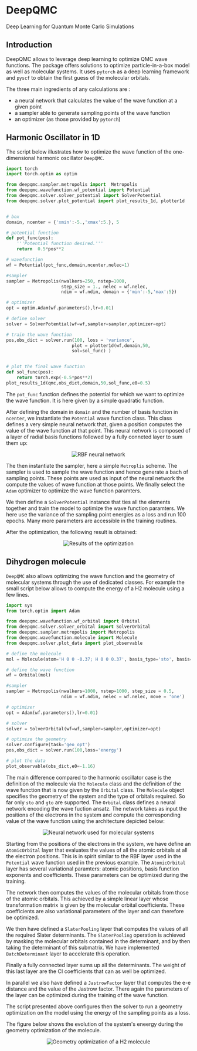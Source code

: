 # DeepQMC

Deep Learning for Quantum Monte Carlo Simulations

## Introduction

DeepQMC allows to leverage deep learning to optimize QMC wave functions. The package offers solutions to optimize particle-in-a-box model as well as molecular systems. It uses `pytorch` as a deep learning framework and `pyscf` to obtain the first guess of the molecular orbitals. 

The three main ingredients of any calculations are :

  * a neural network that calculates the value of the wave function at a given point
  * a sampler able to generate sampling points of the wave function
  * an optimizer (as those provided by `pytorch`) 

## Harmonic Oscillator in 1D

The script below illustrates how to optimize the wave function of the one-dimensional harmonic oscillator `DeepQMC`. 

```python
import torch
import torch.optim as optim

from deepqmc.sampler.metropolis import  Metropolis
from deepqmc.wavefunction.wf_potential import Potential
from deepqmc.solver.solver_potential import SolverPotential
from deepqmc.solver.plot_potential import plot_results_1d, plotter1d


# box
domain, ncenter = {'xmin':-5.,'xmax':5.}, 5

# potential function
def pot_func(pos):
    '''Potential function desired.'''
    return  0.5*pos**2

# wavefunction
wf = Potential(pot_func,domain,ncenter,nelec=1)

#sampler
sampler = Metropolis(nwalkers=250, nstep=1000, 
                     step_size = 1., nelec = wf.nelec, 
                     ndim = wf.ndim, domain = {'min':-5,'max':5})

# optimizer
opt = optim.Adam(wf.parameters(),lr=0.01)

# define solver
solver = SolverPotential(wf=wf,sampler=sampler,optimizer=opt)

# train the wave function
pos,obs_dict = solver.run(100, loss = 'variance',
                         plot = plotter1d(wf,domain,50,
                         sol=sol_func) )


# plot the final wave function 
def sol_func(pos):
    return torch.exp(-0.5*pos**2)
plot_results_1d(qmc,obs_dict,domain,50,sol_func,e0=0.5)
```

The `pot_func` function defines the potential for which we want to optimize the wave function. It is here given by a simple quadratic function. 

After defining the domain in `domain` and the number of basis function in `ncenter`, we instantiate the `Potential` wave function class. This class defines a very simple neural network that, given a position computes the value of the wave function at that point. This neural network is composed of a layer of radial basis functions followed by a fully conneted layer to sum them up:

<p align="center">
<img src="./pics/rbf_nn.png" title="RBF neural network">
</p>

The then instantiate the sampler, here a simple `Metroplis` scheme. The sampler is used to sample the wave function and hence generate a bach of sampling points. These points are used as input of the neural network the compute the values of wave function at those points. We finally select the `Adam` optimizer to optimize the wave function paramters. 

We then define a `SolverPotential` instance that ties all the elements together and train the model to optimize the wave function paramters. We here use the variance of the sampling point energies as a loss and run 100 epochs. Many more parameters are accessible in the training routines.

After the optimization, the following result is obtained:

<p align="center">
<img src="./pics/ho1d.png" title="Results of the optimization">
</p>


## Dihydrogen molecule

`DeepQMC` also allows optimizing the wave function and the geometry of molecular systems through the use of dedicated classes. For example the small script below allows to compute the energy of a H2 molecule using a few lines.

```python
import sys
from torch.optim import Adam

from deepqmc.wavefunction.wf_orbital import Orbital
from deepqmc.solver.solver_orbital import SolverOrbital 
from deepqmc.sampler.metropolis import Metropolis
from deepqmc.wavefunction.molecule import Molecule
from deepqmc.solver.plot_data import plot_observable

# define the molecule
mol = Molecule(atom='H 0 0 -0.37; H 0 0 0.37', basis_type='sto', basis='sz')

# define the wave function
wf = Orbital(mol)

#sampler
sampler = Metropolis(nwalkers=1000, nstep=1000, step_size = 0.5, 
                     ndim = wf.ndim, nelec = wf.nelec, move = 'one')

# optimizer
opt = Adam(wf.parameters(),lr=0.01)

# solver
solver = SolverOrbital(wf=wf,sampler=sampler,optimizer=opt)

# optimize the geometry
solver.configure(task='geo_opt')
pos,obs_dict = solver.run(100,loss='energy')

# plot the data
plot_observable(obs_dict,e0=-1.16)
```

The main difference compared to the harmonic oscillator case is the definition of the molecule via the `Molecule` class and the definition of the wave function that is now given by the `Orbital` class. The `Molecule` object specifies the geometry of the system and the type of orbitals required. So far only `sto` and `gto` are supported. The `Orbital` class defines a neural network encoding the wave fuction ansatz. The network takes as input the positions of the electrons in the system and compute the corresponding value of the wave function using the architecture depicted below:

<p align="center">
<img src="./pics/mol_nn.png" title="Neural network used for molecular systems">
</p>

Starting from the positions of the electrons in the system, we have define an `AtomicOrbital` layer that evaluates the values of all the atomic orbitals at all the electron positions. This is in spirit similar to the RBF layer used in the `Potential` wave function used in the previous example. The `AtomicOrbital` layer has several variational paramters: atomic positions, basis function exponents and coefficients. These parameters can be optimized during the training. 

The network then computes the values of the molecular orbitals from those of the atomic orbitals. This achieved by a simple linear layer whose transformation matrix is given by the molecular orbital coefficients. These coefficients are also variational parameters of the layer and can therefore be optimized.

We then have defined a `SlaterPooling` layer that computes the values of all the required Slater determinants. The `SlaterPooling` operation is achieved by masking the molecular orbitals contained in the determinant, and by then taking the determinant of this submatrix. We have implemented `BatchDeterminant` layer to accelerate this operation.

Finally a fully connected layer sums up all the determinants. The weight of this last layer are the CI coefficients that can as well be optimized.

In parallel we also have defined a `JastrowFactor` layer that computes the e-e distance and the value of the Jastrow factor. There again the parameters of the layer can be  optimized during the training of the wave function.

The script presented above configures then the solver to run a geometry optimization on the model using the energy of the sampling points as a loss.


The figure below shows the evolution of the system's eneergy during the geometry optimization of the molecule. 

<p align="center">
<img src="./pics/h2_go_opt.png" title="Geometry optimization of a H2 molecule">
</p>



